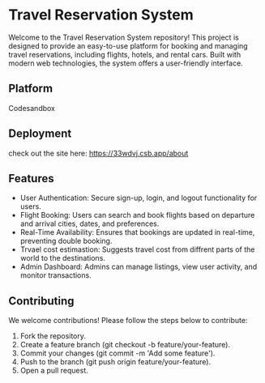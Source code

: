 # Travel Reservation System
Welcome to the Travel Reservation System repository! This project is designed to provide an easy-to-use platform for booking and managing travel reservations, including flights, hotels, and rental cars. Built with modern web technologies, the system offers a user-friendly interface.

## Platform
Codesandbox

## Deployment
check out the site here: https://33wdvj.csb.app/about

## Features
- User Authentication: Secure sign-up, login, and logout functionality for users.
- Flight Booking: Users can search and book flights based on departure and arrival cities, dates, and preferences.
- Real-Time Availability: Ensures that bookings are updated in real-time, preventing double booking.
- Trvael cost estimastion: Suggests travel cost from diffrent parts of the world to the destinations.
- Admin Dashboard: Admins can manage listings, view user activity, and monitor transactions.

## Contributing
We welcome contributions! Please follow the steps below to contribute:

1. Fork the repository.
2. Create a feature branch (git checkout -b feature/your-feature).
3. Commit your changes (git commit -m 'Add some feature').
4. Push to the branch (git push origin feature/your-feature).
5. Open a pull request.





